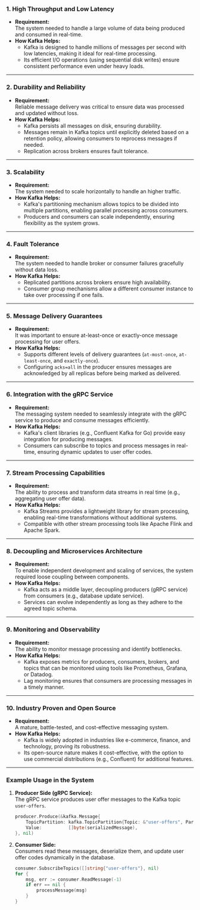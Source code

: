 ### **1. High Throughput and Low Latency**

- **Requirement:**  
    The system needed to handle a large volume of data being produced and consumed in real-time.
- **How Kafka Helps:**
    - Kafka is designed to handle millions of messages per second with low latencies, making it ideal for real-time processing.
    - Its efficient I/O operations (using sequential disk writes) ensure consistent performance even under heavy loads.

---
### **2. Durability and Reliability**

- **Requirement:**  
    Reliable message delivery was critical to ensure data was processed and updated without loss.
- **How Kafka Helps:**
    - Kafka persists all messages on disk, ensuring durability.
    - Messages remain in Kafka topics until explicitly deleted based on a retention policy, allowing consumers to reprocess messages if needed.
    - Replication across brokers ensures fault tolerance.

---
### **3. Scalability**

- **Requirement:**  
    The system needed to scale horizontally to handle an  higher traffic.
- **How Kafka Helps:**
    - Kafka's partitioning mechanism allows topics to be divided into multiple partitions, enabling parallel processing across consumers.
    - Producers and consumers can scale independently, ensuring flexibility as the system grows.

---
### **4. Fault Tolerance**

- **Requirement:**  
    The system needed to handle broker or consumer failures gracefully without data loss.
- **How Kafka Helps:**
    - Replicated partitions across brokers ensure high availability.
    - Consumer group mechanisms allow a different consumer instance to take over processing if one fails.

---
### **5. Message Delivery Guarantees**

- **Requirement:**  
    It was important to ensure at-least-once or exactly-once message processing for user offers.
- **How Kafka Helps:**
    - Supports different levels of delivery guarantees (`at-most-once`, `at-least-once`, and `exactly-once`).
    - Configuring `acks=all` in the producer ensures messages are acknowledged by all replicas before being marked as delivered.

---
### **6. Integration with the gRPC Service**

- **Requirement:**  
    The messaging system needed to seamlessly integrate with the gRPC service to produce and consume messages efficiently.
- **How Kafka Helps:**
    - Kafka's client libraries (e.g., Confluent Kafka for Go) provide easy integration for producing messages.
    - Consumers can subscribe to topics and process messages in real-time, ensuring dynamic updates to user offer codes.

---
### **7. Stream Processing Capabilities**

- **Requirement:**  
    The ability to process and transform data streams in real time (e.g., aggregating user offer data).
- **How Kafka Helps:**
    - Kafka Streams provides a lightweight library for stream processing, enabling real-time transformations without additional systems.
    - Compatible with other stream processing tools like Apache Flink and Apache Spark.

---
### **8. Decoupling and Microservices Architecture**

- **Requirement:**  
    To enable independent development and scaling of services, the system required loose coupling between components.
- **How Kafka Helps:**
    - Kafka acts as a middle layer, decoupling producers (gRPC service) from consumers (e.g., database update service).
    - Services can evolve independently as long as they adhere to the agreed topic schema.

---
### **9. Monitoring and Observability**

- **Requirement:**  
    The ability to monitor message processing and identify bottlenecks.
- **How Kafka Helps:**
    - Kafka exposes metrics for producers, consumers, brokers, and topics that can be monitored using tools like Prometheus, Grafana, or Datadog.
    - Lag monitoring ensures that consumers are processing messages in a timely manner.

---
### **10. Industry Proven and Open Source**

- **Requirement:**  
    A mature, battle-tested, and cost-effective messaging system.
- **How Kafka Helps:**
    - Kafka is widely adopted in industries like e-commerce, finance, and technology, proving its robustness.
    - Its open-source nature makes it cost-effective, with the option to use commercial distributions (e.g., Confluent) for additional features.

---
### **Example Usage in the System**

1. **Producer Side (gRPC Service):**  
    The gRPC service produces user offer messages to the Kafka topic `user-offers`.
    
    ```go
    producer.Produce(&kafka.Message{
        TopicPartition: kafka.TopicPartition{Topic: &"user-offers", Partition: kafka.PartitionAny},
        Value:          []byte(serializedMessage),
    }, nil)
    ```
    
2. **Consumer Side:**  
    Consumers read these messages, deserialize them, and update user offer codes dynamically in the database.
    
    ```go
    consumer.SubscribeTopics([]string{"user-offers"}, nil)
    for {
        msg, err := consumer.ReadMessage(-1)
        if err == nil {
            processMessage(msg)
        }
    }
    ```
    